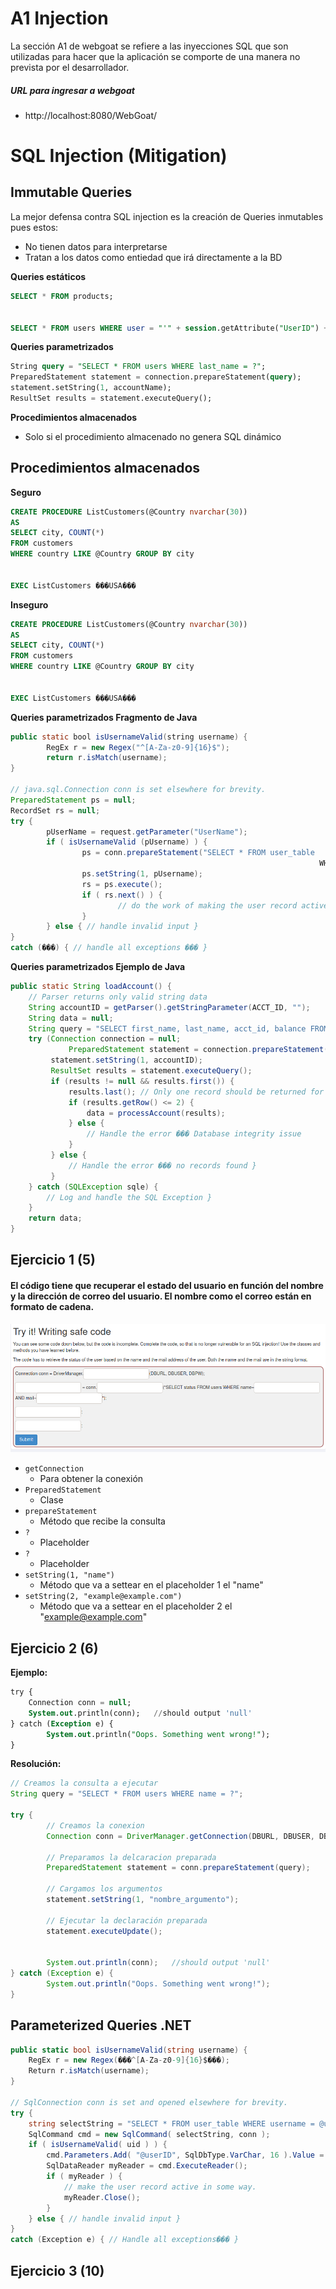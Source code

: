 # A1 Injection

La sección A1 de webgoat se refiere a las inyecciones SQL que son utilizadas para hacer que la aplicación se comporte de una manera no prevista por el desarrollador.

##### URL para ingresar a webgoat
+ http://localhost:8080/WebGoat/

# SQL Injection (Mitigation)

## Immutable Queries

La mejor defensa contra SQL injection es la creación de Queries inmutables pues estos:
+ No tienen datos para interpretarse
+ Tratan a los datos como entiedad que irá directamente a la BD

**Queries estáticos**
```SQL
SELECT * FROM products;


SELECT * FROM users WHERE user = "'" + session.getAttribute("UserID") + "'";
```

**Queries parametrizados**
```SQL
String query = "SELECT * FROM users WHERE last_name = ?";
PreparedStatement statement = connection.prepareStatement(query);
statement.setString(1, accountName);
ResultSet results = statement.executeQuery();
```

**Procedimientos almacenados**
+ Solo si el procedimiento almacenado no genera SQL dinámico

## Procedimientos almacenados

**Seguro**
```sql
CREATE PROCEDURE ListCustomers(@Country nvarchar(30))
AS
SELECT city, COUNT(*)
FROM customers
WHERE country LIKE @Country GROUP BY city


EXEC ListCustomers ���USA���
```

**Inseguro**
```sql
CREATE PROCEDURE ListCustomers(@Country nvarchar(30))
AS
SELECT city, COUNT(*)
FROM customers
WHERE country LIKE @Country GROUP BY city


EXEC ListCustomers ���USA���
```

**Queries parametrizados Fragmento de Java**
```java
public static bool isUsernameValid(string username) {
		RegEx r = new Regex("^[A-Za-z0-9]{16}$");
		return r.isMatch(username);
}

// java.sql.Connection conn is set elsewhere for brevity.
PreparedStatement ps = null;
RecordSet rs = null;
try {
		pUserName = request.getParameter("UserName");
		if ( isUsernameValid (pUsername) ) {
				ps = conn.prepareStatement("SELECT * FROM user_table
																	 WHERE username = ? ");
				ps.setString(1, pUsername);
				rs = ps.execute();
				if ( rs.next() ) {
						// do the work of making the user record active in some way
				}
		} else { // handle invalid input }
}
catch (���) { // handle all exceptions ��� }
```


**Queries parametrizados Ejemplo de Java**
```java
public static String loadAccount() {
	// Parser returns only valid string data
	String accountID = getParser().getStringParameter(ACCT_ID, "");
	String data = null;
	String query = "SELECT first_name, last_name, acct_id, balance FROM user_data WHERE acct_id = ?";
	try (Connection connection = null;
			 PreparedStatement statement = connection.prepareStatement(query)) {
		 statement.setString(1, accountID);
		 ResultSet results = statement.executeQuery();
		 if (results != null && results.first()) {
			 results.last(); // Only one record should be returned for this query
			 if (results.getRow() <= 2) {
				 data = processAccount(results);
			 } else {
				 // Handle the error ��� Database integrity issue
			 }
		 } else {
			 // Handle the error ��� no records found }
		 }
	} catch (SQLException sqle) {
		// Log and handle the SQL Exception }
	}
	return data;
}
```

## Ejercicio 1 (5)

#### El código tiene que recuperar el estado del usuario en función del nombre y la dirección de correo del usuario. El nombre como el correo están en formato de cadena.

![Ejercicio 1 (5)](img3/ejercicio1.png)
+ `getConnection`
	+ Para obtener la conexión
+ `PreparedStatement`
	+ Clase 
+ `prepareStatement`
	+ Método que recibe la consulta
+ `?`
	+ Placeholder
+ `?`
	+ Placeholder
+ `setString(1, "name")`
	+ Método que va a settear en el placeholder 1 el "name"
+ `setString(2, "example@example.com")`
	+ Método que va a settear en el placeholder 2 el "example@example.com"

## Ejercicio 2 (6)


**Ejemplo:**
```sql
try {
	Connection conn = null;
	System.out.println(conn);   //should output 'null'
} catch (Exception e) {
		System.out.println("Oops. Something went wrong!");
}
```

**Resolución:**
```java
// Creamos la consulta a ejecutar
String query = "SELECT * FROM users WHERE name = ?";

try {
		// Creamos la conexion
		Connection conn = DriverManager.getConnection(DBURL, DBUSER, DBPW);
		
		// Preparamos la delcaracion preparada
		PreparedStatement statement = conn.prepareStatement(query);
		
		// Cargamos los argumentos
		statement.setString(1, "nombre_argumento");
		
		// Ejecutar la declaración preparada
		statement.executeUpdate();
		
		
		System.out.println(conn);   //should output 'null'
} catch (Exception e) {
		System.out.println("Oops. Something went wrong!");
}
```

## Parameterized Queries .NET
```cs
public static bool isUsernameValid(string username) {
	RegEx r = new Regex(���^[A-Za-z0-9]{16}$���);
	Return r.isMatch(username);
}

// SqlConnection conn is set and opened elsewhere for brevity.
try {
	string selectString = "SELECT * FROM user_table WHERE username = @userID";
	SqlCommand cmd = new SqlCommand( selectString, conn );
	if ( isUsernameValid( uid ) ) {
		cmd.Parameters.Add( "@userID", SqlDbType.VarChar, 16 ).Value = uid;
		SqlDataReader myReader = cmd.ExecuteReader();
		if ( myReader ) {
			// make the user record active in some way.
			myReader.Close();
		}
	} else { // handle invalid input }
}
catch (Exception e) { // Handle all exceptions��� }
```

## Ejercicio 3 (10)